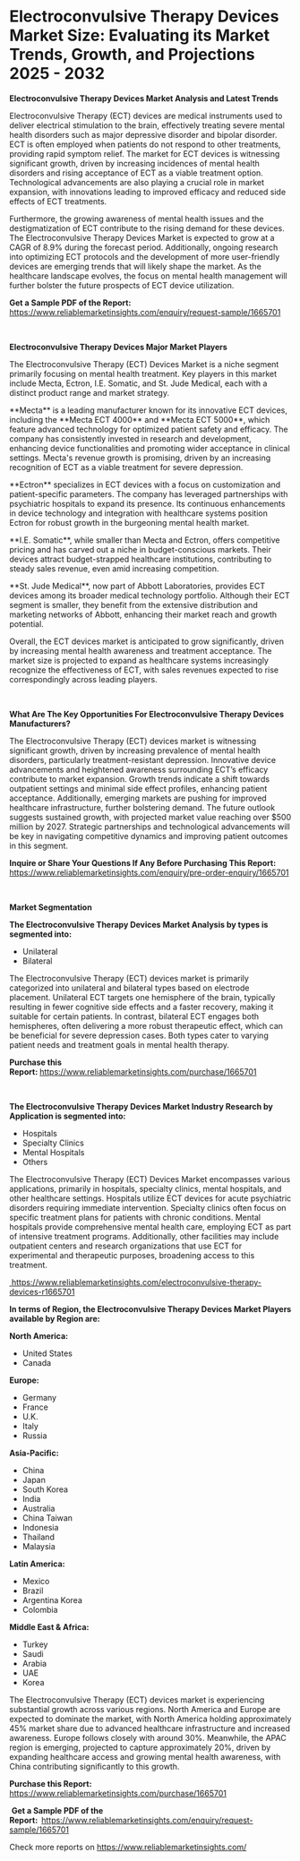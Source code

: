 <p><h1>Electroconvulsive Therapy Devices Market Size: Evaluating its Market Trends, Growth, and Projections 2025 - 2032</h1></p><p><strong>Electroconvulsive Therapy Devices Market Analysis and Latest Trends</strong></p>
<p><p>Electroconvulsive Therapy (ECT) devices are medical instruments used to deliver electrical stimulation to the brain, effectively treating severe mental health disorders such as major depressive disorder and bipolar disorder. ECT is often employed when patients do not respond to other treatments, providing rapid symptom relief. The market for ECT devices is witnessing significant growth, driven by increasing incidences of mental health disorders and rising acceptance of ECT as a viable treatment option. Technological advancements are also playing a crucial role in market expansion, with innovations leading to improved efficacy and reduced side effects of ECT treatments.</p><p>Furthermore, the growing awareness of mental health issues and the destigmatization of ECT contribute to the rising demand for these devices. The Electroconvulsive Therapy Devices Market is expected to grow at a CAGR of 8.9% during the forecast period. Additionally, ongoing research into optimizing ECT protocols and the development of more user-friendly devices are emerging trends that will likely shape the market. As the healthcare landscape evolves, the focus on mental health management will further bolster the future prospects of ECT device utilization.</p></p>
<p><strong>Get a Sample PDF of the Report:&nbsp;</strong> <a href="https://www.reliablemarketinsights.com/enquiry/request-sample/1665701?utm_campaign=2891&utm_medium=2&utm_source=Github&utm_content=ia&utm_term=03032025&utm_id=electroconvulsive-therapy-devices">https://www.reliablemarketinsights.com/enquiry/request-sample/1665701</a></p>
<p>&nbsp;</p>
<p><strong>Electroconvulsive Therapy Devices Major Market Players</strong></p>
<p><p>The Electroconvulsive Therapy (ECT) Devices Market is a niche segment primarily focusing on mental health treatment. Key players in this market include Mecta, Ectron, I.E. Somatic, and St. Jude Medical, each with a distinct product range and market strategy.</p><p>**Mecta** is a leading manufacturer known for its innovative ECT devices, including the **Mecta ECT 4000** and **Mecta ECT 5000**, which feature advanced technology for optimized patient safety and efficacy. The company has consistently invested in research and development, enhancing device functionalities and promoting wider acceptance in clinical settings. Mecta's revenue growth is promising, driven by an increasing recognition of ECT as a viable treatment for severe depression.</p><p>**Ectron** specializes in ECT devices with a focus on customization and patient-specific parameters. The company has leveraged partnerships with psychiatric hospitals to expand its presence. Its continuous enhancements in device technology and integration with healthcare systems position Ectron for robust growth in the burgeoning mental health market.</p><p>**I.E. Somatic**, while smaller than Mecta and Ectron, offers competitive pricing and has carved out a niche in budget-conscious markets. Their devices attract budget-strapped healthcare institutions, contributing to steady sales revenue, even amid increasing competition.</p><p>**St. Jude Medical**, now part of Abbott Laboratories, provides ECT devices among its broader medical technology portfolio. Although their ECT segment is smaller, they benefit from the extensive distribution and marketing networks of Abbott, enhancing their market reach and growth potential.</p><p>Overall, the ECT devices market is anticipated to grow significantly, driven by increasing mental health awareness and treatment acceptance. The market size is projected to expand as healthcare systems increasingly recognize the effectiveness of ECT, with sales revenues expected to rise correspondingly across leading players.</p></p>
<p>&nbsp;</p>
<p><strong>What Are The Key Opportunities For Electroconvulsive Therapy Devices Manufacturers?</strong></p>
<p><p>The Electroconvulsive Therapy (ECT) devices market is witnessing significant growth, driven by increasing prevalence of mental health disorders, particularly treatment-resistant depression. Innovative device advancements and heightened awareness surrounding ECT’s efficacy contribute to market expansion. Growth trends indicate a shift towards outpatient settings and minimal side effect profiles, enhancing patient acceptance. Additionally, emerging markets are pushing for improved healthcare infrastructure, further bolstering demand. The future outlook suggests sustained growth, with projected market value reaching over $500 million by 2027. Strategic partnerships and technological advancements will be key in navigating competitive dynamics and improving patient outcomes in this segment.</p></p>
<p><strong>Inquire or Share Your Questions If Any Before Purchasing This Report:</strong> <a href="https://www.reliablemarketinsights.com/enquiry/pre-order-enquiry/1665701?utm_campaign=2891&utm_medium=2&utm_source=Github&utm_content=ia&utm_term=03032025&utm_id=electroconvulsive-therapy-devices">https://www.reliablemarketinsights.com/enquiry/pre-order-enquiry/1665701</a></p>
<p>&nbsp;</p>
<p><strong>Market Segmentation</strong></p>
<p><strong>The Electroconvulsive Therapy Devices Market Analysis by types is segmented into:</strong></p>
<p><ul><li>Unilateral</li><li>Bilateral</li></ul></p>
<p><p>The Electroconvulsive Therapy (ECT) devices market is primarily categorized into unilateral and bilateral types based on electrode placement. Unilateral ECT targets one hemisphere of the brain, typically resulting in fewer cognitive side effects and a faster recovery, making it suitable for certain patients. In contrast, bilateral ECT engages both hemispheres, often delivering a more robust therapeutic effect, which can be beneficial for severe depression cases. Both types cater to varying patient needs and treatment goals in mental health therapy.</p></p>
<p><strong>Purchase this Report:&nbsp;</strong><a href="https://www.reliablemarketinsights.com/purchase/1665701?utm_campaign=2891&utm_medium=2&utm_source=Github&utm_content=ia&utm_term=03032025&utm_id=electroconvulsive-therapy-devices">https://www.reliablemarketinsights.com/purchase/1665701</a></p>
<p>&nbsp;</p>
<p><strong>The Electroconvulsive Therapy Devices Market Industry Research by Application is segmented into:</strong></p>
<p><ul><li>Hospitals</li><li>Specialty Clinics</li><li>Mental Hospitals</li><li>Others</li></ul></p>
<p><p>The Electroconvulsive Therapy (ECT) Devices Market encompasses various applications, primarily in hospitals, specialty clinics, mental hospitals, and other healthcare settings. Hospitals utilize ECT devices for acute psychiatric disorders requiring immediate intervention. Specialty clinics often focus on specific treatment plans for patients with chronic conditions. Mental hospitals provide comprehensive mental health care, employing ECT as part of intensive treatment programs. Additionally, other facilities may include outpatient centers and research organizations that use ECT for experimental and therapeutic purposes, broadening access to this treatment.</p></p>
<p><a href="https://www.reliablemarketinsights.com/electroconvulsive-therapy-devices-r1665701?utm_campaign=2891&utm_medium=2&utm_source=Github&utm_content=ia&utm_term=03032025&utm_id=electroconvulsive-therapy-devices">&nbsp;https://www.reliablemarketinsights.com/electroconvulsive-therapy-devices-r1665701</a></p>
<p><strong>In terms of Region, the Electroconvulsive Therapy Devices Market Players available by Region are:</strong></p>
<p>
    <p> <strong> North America: </strong>
        <ul>
            <li>United States</li>
            <li>Canada</li>
        </ul>
        </p> 
    <p> <strong> Europe: </strong>
        <ul>
            <li>Germany</li>
            <li>France</li>
            <li>U.K.</li>
            <li>Italy</li>
            <li>Russia</li>
        </ul>
        </p> 
    <p> <strong> Asia-Pacific: </strong>
        <ul>
            <li>China</li>
            <li>Japan</li>
            <li>South Korea</li>
            <li>India</li>
            <li>Australia</li>
            <li>China Taiwan</li>
            <li>Indonesia</li>
            <li>Thailand</li>
            <li>Malaysia</li>
        </ul>
        </p> 
    <p> <strong> Latin America: </strong>
        <ul>
            <li>Mexico</li>
            <li>Brazil</li>
            <li>Argentina Korea</li>
            <li>Colombia</li>
        </ul>
        </p> 
    <p> <strong> Middle East & Africa: </strong>
        <ul>
            <li>Turkey</li>
            <li>Saudi</li>
            <li>Arabia</li>
            <li>UAE</li>
            <li>Korea</li>
        </ul>
    </p>
    </p>
<p><p>The Electroconvulsive Therapy (ECT) devices market is experiencing substantial growth across various regions. North America and Europe are expected to dominate the market, with North America holding approximately 45% market share due to advanced healthcare infrastructure and increased awareness. Europe follows closely with around 30%. Meanwhile, the APAC region is emerging, projected to capture approximately 20%, driven by expanding healthcare access and growing mental health awareness, with China contributing significantly to this growth.</p></p>
<p><strong>Purchase this Report: </strong><a href="https://www.reliablemarketinsights.com/purchase/1665701?utm_campaign=2891&utm_medium=2&utm_source=Github&utm_content=ia&utm_term=03032025&utm_id=electroconvulsive-therapy-devices">https://www.reliablemarketinsights.com/purchase/1665701</a></p>
<p>&nbsp;<strong>Get a Sample PDF of the Report:&nbsp;&nbsp;</strong><a href="https://www.reliablemarketinsights.com/enquiry/request-sample/1665701?utm_campaign=2891&utm_medium=2&utm_source=Github&utm_content=ia&utm_term=03032025&utm_id=electroconvulsive-therapy-devices">https://www.reliablemarketinsights.com/enquiry/request-sample/1665701</a></p>
<p><strong></strong></p>
<p>Check more reports on <a href="https://www.reliablemarketinsights.com/?utm_campaign=2891&utm_medium=2&utm_source=Github&utm_content=ia&utm_term=03032025&utm_id=electroconvulsive-therapy-devices">https://www.reliablemarketinsights.com/</a></p>